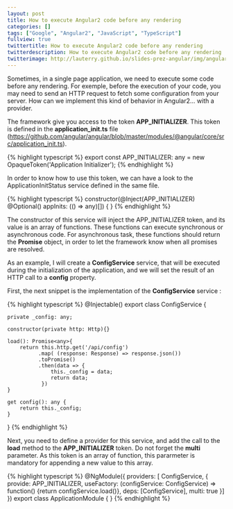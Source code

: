 ```yaml
---
layout: post
title: How to execute Angular2 code before any rendering
categories: []
tags: ["Google", "Angular2", "JavaScript", "TypeScript"]
fullview: true
twittertitle: How to execute Angular2 code before any rendering
twitterdescription: How to execute Angular2 code before any rendering
twitterimage: http://lauterry.github.io/slides-prez-angular/img/angularjs.png
---
```


Sometimes, in a single page application, we need to execute some code
before any rendering. For exemple, before the execution of your code, 
you may need to send an HTTP request to fetch some configuration from 
your server. How can we implement this kind of behavior in Angular2... with a provider. 

The framework give you access to the token **APP_INITIALIZER**. This token is 
defined in the **application_init.ts** file (https://github.com/angular/angular/blob/master/modules/@angular/core/src/application_init.ts).

{% highlight typescript %}
export const APP_INITIALIZER: any = new OpaqueToken('Application Initializer');
{% endhighlight %}

In order to know how to use this token, we can have a look to the ApplicationInitStatus
service defined in the same file. 

{% highlight typescript %}
constructor(@Inject(APP_INITIALIZER) @Optional() appInits: (() => any)[]) {
}
{% endhighlight %}

The constructor of this service will inject the APP_INITIALIZER token, and its
value is an array of functions. These functions can execute synchronous or asynchronous
code. For asynchronous task, these functions should return the **Promise** object, in order
to let the framework know when all promises are resolved. 

As an example, I will create a **ConfigService** service, that will be executed during
the initialization of the application, and we will set the result of an HTTP call to a 
**config** property. 

First, the next snippet is the implementation of the **ConfigService** service : 

{% highlight typescript %}
@Injectable()
export class ConfigService {

    private _config: any;

    constructor(private http: Http){}

    load(): Promise<any>{
        return this.http.get('/api/config')
              .map( (response: Response) => response.json())
              .toPromise()
              .then(data => {
                  this._config = data;
                  return data;
               })
    }
    
    get config(): any {
        return this._config;
    }
}
{% endhighlight %}


Next, you need to define a provider for this service, and add the call to the **load** method to the **APP_INITIALIZER** token. Do not 
forget the **multi** parameter. As this token is an array of function, this pararmeter is mandatory for appending a new value to this
array. 

{% highlight typescript %}
@NgModule({
  providers: [
    ConfigService,
    {
      provide: APP_INITIALIZER,
      useFactory: (configService: ConfigService) => function() {return configService.load()},
      deps: [ConfigService],
      multi: true
    }]
})
export class ApplicationModule { }
{% endhighlight %}

